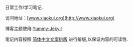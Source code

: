 日常工作/学习笔记.

访问地址：[www.xiaokui.org](http://www.xiaokui.org)

博客主题使用:[Yummy-Jekyll](https://github.com/DONGChuan/Yummy-Jekyll)

笔记内容按照 [简体中文文案排版](https://github.com/mzlogin/chinese-copywriting-guidelines) 进行排版,以保证内容的可读性.
